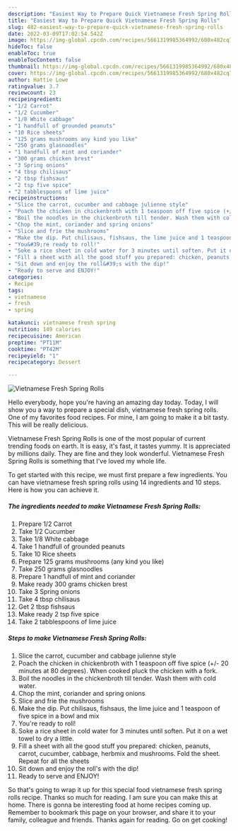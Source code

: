 ```yaml
---
description: "Easiest Way to Prepare Quick Vietnamese Fresh Spring Rolls"
title: "Easiest Way to Prepare Quick Vietnamese Fresh Spring Rolls"
slug: 482-easiest-way-to-prepare-quick-vietnamese-fresh-spring-rolls
date: 2022-03-09T17:02:54.542Z
image: https://img-global.cpcdn.com/recipes/5661319985364992/680x482cq70/vietnamese-fresh-spring-rolls-recipe-main-photo.jpg
hideToc: false
enableToc: true
enableTocContent: false
thumbnail: https://img-global.cpcdn.com/recipes/5661319985364992/680x482cq70/vietnamese-fresh-spring-rolls-recipe-main-photo.jpg
cover: https://img-global.cpcdn.com/recipes/5661319985364992/680x482cq70/vietnamese-fresh-spring-rolls-recipe-main-photo.jpg
author: Hattie Lowe
ratingvalue: 3.7
reviewcount: 23
recipeingredient:
- "1/2 Carrot"
- "1/2 Cucumber"
- "1/8 White cabbage"
- "1 handfull of grounded peanuts"
- "10 Rice sheets"
- "125 grams mushrooms any kind you like"
- "250 grams glasnoodles"
- "1 handfull of mint and coriander"
- "300 grams chicken brest"
- "3 Spring onions"
- "4 tbsp chilisaus"
- "2 tbsp fishsaus"
- "2 tsp five spice"
- "2 tabblespoons of lime juice"
recipeinstructions:
- "Slice the carrot, cucumber and cabbage julienne style"
- "Poach the chicken in chickenbroth with 1 teaspoon off five spice (+/- 20 minutes at 80 degrees). When cooked pluck the chicken with a fork."
- "Boil the noodles in the chickenbroth till tender. Wash them with cold water."
- "Chop the mint, coriander and spring onions"
- "Slice and frie the mushrooms"
- "Make the dip. Put chilisaus, fishsaus, the lime juice and 1 teaspoon of five spice in a bowl and mix"
- "You&#39;re ready to roll!"
- "Soke a rice sheet in cold water for 3 minutes until soften. Put it on a wet towel to dry a little."
- "Fill a sheet with all the good stuff you prepared: chicken, peanuts, carrot, cucumber, cabbage, herbmix and mushrooms. Fold the sheet. Repeat for all the sheets"
- "Sit down and enjoy the roll&#39;s with the dip!"
- "Ready to serve and ENJOY!"
categories:
- Recipe
tags:
- vietnamese
- fresh
- spring

katakunci: vietnamese fresh spring 
nutrition: 149 calories
recipecuisine: American
preptime: "PT11M"
cooktime: "PT42M"
recipeyield: "1"
recipecategory: Dessert

---
```



![Vietnamese Fresh Spring Rolls](https://img-global.cpcdn.com/recipes/5661319985364992/680x482cq70/vietnamese-fresh-spring-rolls-recipe-main-photo.jpg)

Hello everybody, hope you're having an amazing day today. Today, I will show you a way to prepare a special dish, vietnamese fresh spring rolls. One of my favorites food recipes. For mine, I am going to make it a bit tasty. This will be really delicious.



Vietnamese Fresh Spring Rolls is one of the most popular of current trending foods on earth. It is easy, it's fast, it tastes yummy. It is appreciated by millions daily. They are fine and they look wonderful. Vietnamese Fresh Spring Rolls is something that I've loved my whole life.


To get started with this recipe, we must first prepare a few ingredients. You can have vietnamese fresh spring rolls using 14 ingredients and 10 steps. Here is how you can achieve it.

<!--inarticleads1-->

##### The ingredients needed to make Vietnamese Fresh Spring Rolls:

1. Prepare 1/2 Carrot
1. Take 1/2 Cucumber
1. Take 1/8 White cabbage
1. Take 1 handfull of grounded peanuts
1. Take 10 Rice sheets
1. Prepare 125 grams mushrooms (any kind you like)
1. Take 250 grams glasnoodles
1. Prepare 1 handfull of mint and coriander
1. Make ready 300 grams chicken brest
1. Take 3 Spring onions
1. Take 4 tbsp chilisaus
1. Get 2 tbsp fishsaus
1. Make ready 2 tsp five spice
1. Take 2 tabblespoons of lime juice




<!--inarticleads2-->

##### Steps to make Vietnamese Fresh Spring Rolls:

1. Slice the carrot, cucumber and cabbage julienne style
1. Poach the chicken in chickenbroth with 1 teaspoon off five spice (+/- 20 minutes at 80 degrees). When cooked pluck the chicken with a fork.
1. Boil the noodles in the chickenbroth till tender. Wash them with cold water.
1. Chop the mint, coriander and spring onions
1. Slice and frie the mushrooms
1. Make the dip. Put chilisaus, fishsaus, the lime juice and 1 teaspoon of five spice in a bowl and mix
1. You&#39;re ready to roll!
1. Soke a rice sheet in cold water for 3 minutes until soften. Put it on a wet towel to dry a little.
1. Fill a sheet with all the good stuff you prepared: chicken, peanuts, carrot, cucumber, cabbage, herbmix and mushrooms. Fold the sheet. Repeat for all the sheets
1. Sit down and enjoy the roll&#39;s with the dip!
1. Ready to serve and ENJOY!



So that's going to wrap it up for this special food vietnamese fresh spring rolls recipe. Thanks so much for reading. I am sure you can make this at home. There is gonna be interesting food at home recipes coming up. Remember to bookmark this page on your browser, and share it to your family, colleague and friends. Thanks again for reading. Go on get cooking!
